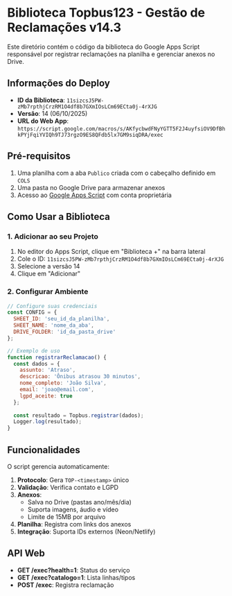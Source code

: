 # Biblioteca Topbus123 - Gestão de Reclamações v14.3

Este diretório contém o código da biblioteca do Google Apps Script responsável por registrar reclamações na planilha e gerenciar anexos no Drive.

## Informações do Deploy

- **ID da Biblioteca**: `11sizcsJ5PW-zMb7rpthjCrzRM1O4df8b7GXmIOsLCm69ECta0j-4rXJG`
- **Versão**: 14 (06/10/2025)
- **URL do Web App**: `https://script.google.com/macros/s/AKfycbwdFNyYGTT5F2J4uyfsiOV9DfBhkPYjFqiYVIQh9TJ73rgzO9ES8QFdb5lx7GM9siqDRA/exec`

## Pré-requisitos

1. Uma planilha com a aba `Publico` criada com o cabeçalho definido em `COLS`
2. Uma pasta no Google Drive para armazenar anexos
3. Acesso ao [Google Apps Script](https://script.google.com) com conta proprietária

## Como Usar a Biblioteca

### 1. Adicionar ao seu Projeto

1. No editor do Apps Script, clique em "Biblioteca +" na barra lateral
2. Cole o ID: `11sizcsJ5PW-zMb7rpthjCrzRM1O4df8b7GXmIOsLCm69ECta0j-4rXJG`
3. Selecione a versão 14
4. Clique em "Adicionar"

### 2. Configurar Ambiente

```javascript
// Configure suas credenciais
const CONFIG = {
  SHEET_ID: 'seu_id_da_planilha',
  SHEET_NAME: 'nome_da_aba',
  DRIVE_FOLDER: 'id_da_pasta_drive'
};

// Exemplo de uso
function registrarReclamacao() {
  const dados = {
    assunto: 'Atraso',
    descricao: 'Ônibus atrasou 30 minutos',
    nome_completo: 'João Silva',
    email: 'joao@email.com',
    lgpd_aceite: true
  };
  
  const resultado = Topbus.registrar(dados);
  Logger.log(resultado);
}
```

## Funcionalidades

O script gerencia automaticamente:

1. **Protocolo**: Gera `TOP-<timestamp>` único
2. **Validação**: Verifica contato e LGPD
3. **Anexos**:
   - Salva no Drive (pastas ano/mês/dia)
   - Suporta imagens, áudio e vídeo
   - Limite de 15MB por arquivo
4. **Planilha**: Registra com links dos anexos
5. **Integração**: Suporta IDs externos (Neon/Netlify)

## API Web

- **GET /exec?health=1**: Status do serviço
- **GET /exec?catalogo=1**: Lista linhas/tipos
- **POST /exec**: Registra reclamação

